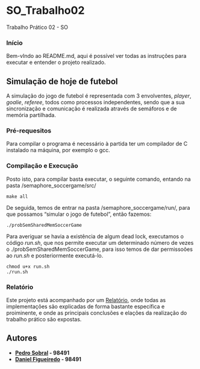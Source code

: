 # SO_Trabalho02
Trabalho Prático 02 - SO

###  Início
Bem-vIndo ao README.md, aqui é possível ver todas as instruções para executar e entender o projeto realizado.

## Simulação de hoje de futebol
A simulação do jogo de futebol é representada com 3 envolventes, *player*, *goalie*, *referee*, todos como processos independentes,
sendo que a sua sincronização e comunicação é realizada através de semáforos e de memória partilhada.

### Pré-requesitos 
Para compilar o programa é necessário à partida ter um compilador de C instalado na máquina, por exemplo o gcc.

### Compilação e Execução
Posto isto, para compilar basta executar, o seguinte comando, entando na pasta /semaphore_soccergame/src/ 
```
make all
```

De seguida, temos de entrar na pasta /semaphore_soccergame/run/, para que possamos “simular o jogo de futebol”, então fazemos:
```
./probSemSharedMemSoccerGame
```
Para averiguar se havia a existência de algum dead lock, executamos o código *run.sh*, que nos permite executar um determinado número de vezes o ./probSemSharedMemSoccerGame, para isso temos de dar permissoões ao *run.sh* e posteriormente executá-lo.
```
chmod u+x run.sh
./run.sh
```

### Relatório
Este projeto está acompanhado por um [Relatório](/Relatório), onde todas as implementações são explicadas de forma bastante específica e proiminente, e onde as principais conclusões e elações da realização do trabalho prático são expostas.

## Autores

 - **[Pedro Sobral](https://github.com/TheScorpoi) - 98491**
 - **[Daniel Figueiredo](https://github.com/daniff15) - 98491**
